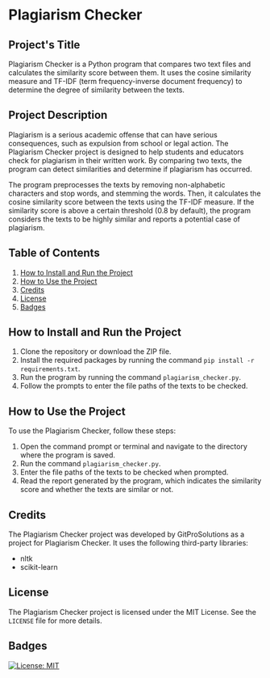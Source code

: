 # Plagiarism Checker

## Project's Title

Plagiarism Checker is a Python program that compares two text files and calculates the similarity score between them. It uses the cosine similarity measure and TF-IDF (term frequency-inverse document frequency) to determine the degree of similarity between the texts.

## Project Description

Plagiarism is a serious academic offense that can have serious consequences, such as expulsion from school or legal action. The Plagiarism Checker project is designed to help students and educators check for plagiarism in their written work. By comparing two texts, the program can detect similarities and determine if plagiarism has occurred.

The program preprocesses the texts by removing non-alphabetic characters and stop words, and stemming the words. Then, it calculates the cosine similarity score between the texts using the TF-IDF measure. If the similarity score is above a certain threshold (0.8 by default), the program considers the texts to be highly similar and reports a potential case of plagiarism.

## Table of Contents

1. [How to Install and Run the Project](#installation)
2. [How to Use the Project](#usage)
3. [Credits](#credits)
4. [License](#license)
5. [Badges](#badges)

## How to Install and Run the Project

1. Clone the repository or download the ZIP file.
2. Install the required packages by running the command `pip install -r requirements.txt`.
3. Run the program by running the command `plagiarism_checker.py`.
4. Follow the prompts to enter the file paths of the texts to be checked.

## How to Use the Project

To use the Plagiarism Checker, follow these steps:

1. Open the command prompt or terminal and navigate to the directory where the program is saved.
2. Run the command `plagiarism_checker.py`.
3. Enter the file paths of the texts to be checked when prompted.
4. Read the report generated by the program, which indicates the similarity score and whether the texts are similar or not.

## Credits

The Plagiarism Checker project was developed by GitProSolutions as a project for Plagiarism Checker. It uses the following third-party libraries:

- nltk
- scikit-learn

## License

The Plagiarism Checker project is licensed under the MIT License. See the `LICENSE` file for more details.

## Badges

[![License: MIT](https://img.shields.io/badge/License-MIT-yellow.svg)](https://opensource.org/licenses/MIT)
